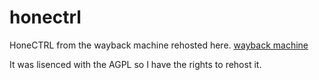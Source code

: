 # honectrl
HoneCTRL from the wayback machine rehosted here. [wayback machine](https://web.archive.org/web/20230315104734/https://github.com/auraside/HoneCtrl)

It was lisenced with the AGPL so I have the rights to rehost it.

